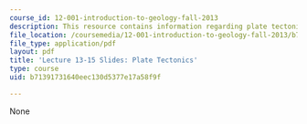 ```yaml
---
course_id: 12-001-introduction-to-geology-fall-2013
description: This resource contains information regarding plate tectonics.
file_location: /coursemedia/12-001-introduction-to-geology-fall-2013/b71391731640eec130d5377e17a58f9f_MIT12_001F13_Lec13-15slides.pdf
file_type: application/pdf
layout: pdf
title: 'Lecture 13-15 Slides: Plate Tectonics'
type: course
uid: b71391731640eec130d5377e17a58f9f

---
```

None